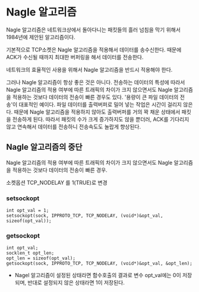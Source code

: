 # Nagle 알고리즘 #

Nagle 알고리즘은 네트워크상에서 돌아다니는 패킷들의 흘러 넘침을 막기 위해서 1984년에 제안된 알고리즘이다.

기본적으로 TCP소켓은 Nagle 알고리즘을 적용해서 데이터를 송수신한다. 때문에 ACK가 수신될 때까지 최대한 버퍼링을 해서 데이터를 전송한다.

네트워크의 효율적인 사용을 위해서 Nagle 알고리즘을 반드시 적용해야 한다.

그러나 Nagle 알고리즘이 항상 좋은 것은 아니다. 전송하는 데이터의 특성에 따라서 Nagle 알고리즘의 적용 여부에 따른 트래픽의 차이가 크지 않으면서도 Nagle 알고리즘을 적용하는 것보다 데이터의 전송이 빠른 경우도 있다. '용량이 큰 파일 데이터의 전송'이 대표적인 예이다. 파일 데이터를 출력버퍼로 밀어 넣는 작업은 시간이 걸리지 않은다. 때문에 Nagle 알고리즘을 적용하지 않아도 출력버퍼를 거의 꽉 채운 상태에서 패킷을 전송하게 된다. 따라서 패킷의 수가 크게 증가하지도 않을 뿐더러, ACK를 기다리지 않고 연속해서 데이터를 전송하니 전송속도도 놀랍게 향상된다.

## Nagle 알고리즘의 중단 ##

Nagle 알고리즘의 적용 여부에 따른 트래픽의 차이가 크지 않으면서도 Nagle 알고리즘을 적용하는 것보다 데이터의 전송이 빠른 경우.

소켓옵션 TCP_NODELAY 를 1(TRUE)로 변경
	
### setsockopt ###

	int opt_val = 1;
	setsockopt(sock, IPPROTO_TCP, TCP_NODELAY, (void*)&opt_val, sizeof(opt_val));

### getsockopt ###

	int opt_val;
	socklen_t opt_len;
	opt_len = sizeof(opt_val);
	getsockopt(sock, IPPROTO_TCP, TCP_NODELAY, (void*)&opt_val, &opt_len);

- Nagel 알고리즘이 설정된 상태라면 함수호출의 결과로 변수 opt_val에는 0이 저장되며, 반대로 설정되지 않은 상태라면 1이 저장된다.

